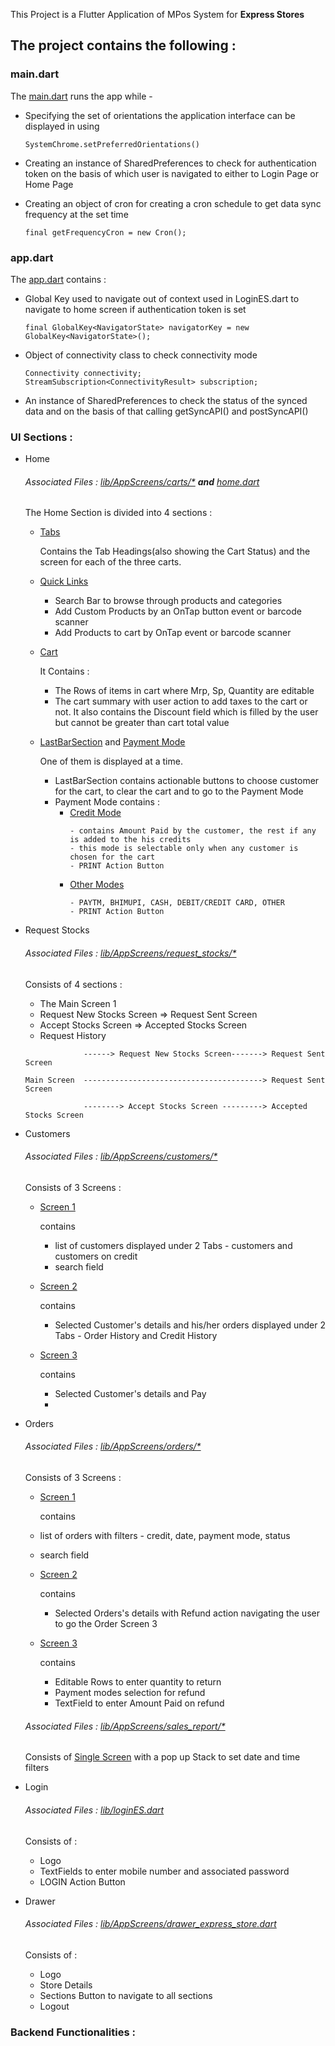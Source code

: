 This Project is a Flutter Application of MPos System for **Express Stores**

## The project contains the following :

### main.dart
The [main.dart](lib/main.dart) runs the app while - 
- Specifying the set of orientations the application interface can be displayed in using
  ```
  SystemChrome.setPreferredOrientations()
  ```
- Creating an instance of SharedPreferences to check for authentication token on the basis of which user is navigated to 
  either to Login Page or Home Page
  
- Creating an object of cron for creating a cron schedule to get data sync frequency at the set time 
  ```
  final getFrequencyCron = new Cron();
  ```
  
### app.dart
The [app.dart](lib/app.dart) contains : 
- Global Key used to navigate out of context used in LoginES.dart to navigate to home screen if authentication token is set
  ```
  final GlobalKey<NavigatorState> navigatorKey = new GlobalKey<NavigatorState>();
  ```
- Object of connectivity class to check connectivity mode
  ```
  Connectivity connectivity;
  StreamSubscription<ConnectivityResult> subscription;
  ```
- An instance of SharedPreferences to check the status of the synced data and on the basis of that calling
  getSyncAPI() and postSyncAPI()
        


### UI Sections : 
- Home 
  ###### Associated Files : [lib/AppScreens/carts/*](lib/AppScreens/carts/) **and** [home.dart](lib/home.dart)
  The Home Section is divided into 4 sections : 
  - [Tabs](lib/home.dart)
  
    Contains the Tab Headings(also showing the Cart Status) and the screen for each of the three carts.
  - [Quick Links](lib/AppScreens/carts/cartFunctionalities.dart)
    - Search Bar to browse through products and categories
    - Add Custom Products by an OnTap button event or barcode scanner
    - Add Products to cart by OnTap event or barcode scanner
  - [Cart](lib/AppScreens/carts/CartDescendant.dart)
      
      It Contains : 
    - The Rows of items in cart where Mrp, Sp, Quantity are editable
    - The cart summary with user action to add taxes to the cart or not. It also contains the Discount field which is 
      filled by the user but cannot be greater than cart total value
  - [LastBarSection](lib/AppScreens/carts/CartDescendant.dart) and [Payment Mode](lib/AppScreens/carts/CartDescendant.dart)
    
    One of them is displayed at a time.
    - LastBarSection contains actionable buttons to choose customer for the cart, to clear the cart and to go to the Payment         Mode
    - Payment Mode contains : 
      - [Credit Mode](lib/AppScreens/carts/credit_payment_modes.dart)
        ```
        - contains Amount Paid by the customer, the rest if any is added to the his credits
        - this mode is selectable only when any customer is chosen for the cart
        - PRINT Action Button
        ```
      - [Other Modes](lib/AppScreens/carts/other_payment_modes.dart) 
        ```
        - PAYTM, BHIMUPI, CASH, DEBIT/CREDIT CARD, OTHER 
        - PRINT Action Button
        ```
      
- Request Stocks
  ###### Associated Files : [lib/AppScreens/request_stocks/*](lib/AppScreens/request_stocks/)
  Consists of 4 sections : 
  - The Main Screen 1
  - Request New Stocks Screen => Request Sent Screen
  - Accept Stocks Screen => Accepted Stocks Screen
  - Request History
  ```
               ------> Request New Stocks Screen-------> Request Sent Screen
                                                       
  Main Screen  ----------------------------------------> Request Sent Screen

               --------> Accept Stocks Screen ---------> Accepted Stocks Screen
  ```
- Customers
  ###### Associated Files : [lib/AppScreens/customers/*](lib/AppScreens/customers/)
  Consists of 3 Screens : 
  - [Screen 1](lib/AppScreens/customers/customers_screen1.dart)
  
    contains 
    - list of customers displayed under 2 Tabs - customers and customers on credit
    - search field 
  - [Screen 2](lib/AppScreens/customers/customers_screen2.dart)
  
    contains 
    - Selected Customer's details and his/her orders displayed under 2 Tabs - Order History and Credit History
  - [Screen 3](lib/AppScreens/customers/customers_screen3.dart)
  
    contains
    - Selected Customer's details and Pay
    - 
- Orders
  ###### Associated Files : [lib/AppScreens/orders/*](lib/AppScreens/orders/)
  Consists of 3 Screens : 
   - [Screen 1](lib/AppScreens/customers/orders_screen1.dart)
  
     contains 
    - list of orders with filters - credit, date, payment mode, status
    - search field 
  - [Screen 2](lib/AppScreens/customers/orders_screen2.dart)
  
    contains 
    - Selected Orders's details with Refund action navigating the user to go the Order Screen 3
  - [Screen 3](lib/AppScreens/customers/orders_screen3.dart)
  
    contains
    - Editable Rows to enter quantity to return
    - Payment modes selection for refund
    - TextField to enter Amount Paid on refund
  ###### Associated Files : [lib/AppScreens/sales_report/*](lib/AppScreens/sales_report/)
  Consists of [Single Screen](lib/AppScreens/sales_report/) with a pop up Stack to set date and time filters
- Login
  ###### Associated Files : [lib/loginES.dart](lib/loginES.dart)
  Consists of :
  - Logo
  - TextFields to enter mobile number and associated password
  - LOGIN Action Button
- Drawer
  ###### Associated Files : [lib/AppScreens/drawer_express_store.dart](lib/AppScreens/drawer_express_store.dart)
  Consists of :
  - Logo
  - Store Details
  - Sections Button to navigate to all sections
  - Logout
### Backend Functionalities : 

